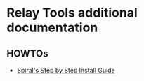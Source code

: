 # Relay Tools additional documentation

## HOWTOs
 * [Spiral's Step by Step Install Guide](relaytools-setup.md)